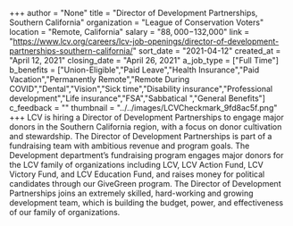 +++
author = "None"
title = "Director of Development Partnerships, Southern California"
organization = "League of Conservation Voters"
location = "Remote, California"
salary = "$88,000-$132,000"
link = "https://www.lcv.org/careers/lcv-job-openings/director-of-development-partnerships-southern-california/"
sort_date = "2021-04-12"
created_at = "April 12, 2021"
closing_date = "April 26, 2021"
a_job_type = ["Full Time"]
b_benefits = ["Union-Eligible","Paid Leave","Health Insurance","Paid Vacation","Permanently Remote","Remote During COVID","Dental","Vision","Sick time","Disability insurance","Professional development","Life insurance","FSA","Sabbatical ","General Benefits"]
c_feedback = ""
thumbnail = "../../images/LCVCheckmark_9fd8ac5f.png"
+++
LCV is hiring a Director of Development Partnerships to engage major donors in the Southern California region, with a focus on donor cultivation and stewardship. The Director of Development Partnerships is part of a fundraising team with ambitious revenue and program goals. The Development department’s fundraising program engages major donors for the LCV family of organizations including LCV, LCV Action Fund, LCV Victory Fund, and LCV Education Fund, and raises money for political candidates through our GiveGreen program. The Director of Development Partnerships joins an extremely skilled, hard-working and growing development team, which is building the budget, power, and effectiveness of our family of organizations. 